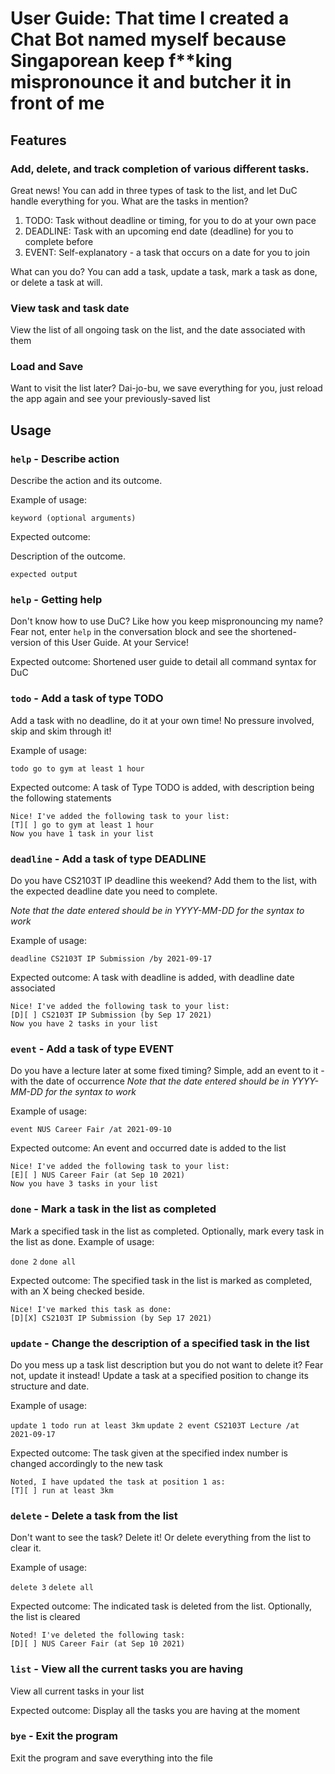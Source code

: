 # User Guide: That time I created a Chat Bot named myself because Singaporean keep f**king mispronounce it and butcher it in front of me

## Features 

### Add, delete, and track completion of various different tasks.

Great news! You can add in three types of task to the list, and let DuC handle everything for you. 
What are the tasks in mention?
1. TODO: Task without deadline or timing, for you to do at your own pace
2. DEADLINE: Task with an upcoming end date (deadline) for you to complete before
3. EVENT: Self-explanatory - a task that occurs on a date for you to join

What can you do? You can add a task, update a task, mark a task as done, or delete a task at will.

### View task and task date

View the list of all ongoing task on the list, and the date associated with them

### Load and Save

Want to visit the list later? Dai-jo-bu, we save everything for you, just reload the app again and see your previously-saved list

## Usage

### `help` - Describe action

Describe the action and its outcome.

Example of usage: 

`keyword (optional arguments)`

Expected outcome:

Description of the outcome.

```
expected output
```

### `help` - Getting help

Don't know how to use DuC? Like how you keep mispronouncing my name? Fear not, enter `help` in the conversation block 
and see the shortened-version of this User Guide. At your Service!


Expected outcome: Shortened user guide to detail all command syntax for DuC


### `todo` - Add a task of type TODO

Add a task with no deadline, do it at your own time! No pressure involved, skip and skim through it!

Example of usage: 

`todo go to gym at least 1 hour`

Expected outcome: A task of Type TODO is added, with description being the following statements

```
Nice! I've added the following task to your list:
[T][ ] go to gym at least 1 hour
Now you have 1 task in your list

```

### `deadline` - Add a task of type DEADLINE

Do you have CS2103T IP deadline this weekend? Add them to the list, with the expected deadline date
you need to complete. 

*Note that the date entered should be in YYYY-MM-DD for the syntax to work*

Example of usage: 

`deadline CS2103T IP Submission /by 2021-09-17`

Expected outcome: A task with deadline is added, with deadline date associated

```
Nice! I've added the following task to your list:
[D][ ] CS2103T IP Submission (by Sep 17 2021)
Now you have 2 tasks in your list
```

### `event` - Add a task of type EVENT

Do you have a lecture later at some fixed timing? Simple, add an event to it - with the date of occurrence
*Note that the date entered should be in YYYY-MM-DD for the syntax to work*

Example of usage: 

`event NUS Career Fair /at 2021-09-10`

Expected outcome: An event and occurred date is added to the list

```
Nice! I've added the following task to your list:
[E][ ] NUS Career Fair (at Sep 10 2021)
Now you have 3 tasks in your list
```

### `done` - Mark a task in the list as completed

Mark a specified task in the list as completed. Optionally, mark every task in the list as done.
Example of usage: 

`done 2`
`done all`

Expected outcome: The specified task in the list is marked as completed, with an X being checked beside.

```
Nice! I've marked this task as done:
[D][X] CS2103T IP Submission (by Sep 17 2021)
```

### `update` - Change the description of a specified task in the list

Do you mess up a task list description but you do not want to delete it? Fear not, update it instead!
Update a task at a specified position to change its structure and date.

Example of usage: 

`update 1 todo run at least 3km`
`update 2 event CS2103T Lecture /at 2021-09-17`

Expected outcome: The task given at the specified index number is changed accordingly to the new task

```
Noted, I have updated the task at position 1 as:
[T][ ] run at least 3km
```

### `delete` - Delete a task from the list

Don't want to see the task? Delete it! Or delete everything from the list to clear it.

Example of usage: 

`delete 3`
`delete all`

Expected outcome: The indicated task is deleted from the list. Optionally, the list is cleared

```
Noted! I've deleted the following task: 
[D][ ] NUS Career Fair (at Sep 10 2021)
```

### `list` - View all the current tasks you are having

View all current tasks in your list

Expected outcome: Display all the tasks you are having at the moment

### `bye` - Exit the program

Exit the program and save everything into the file
